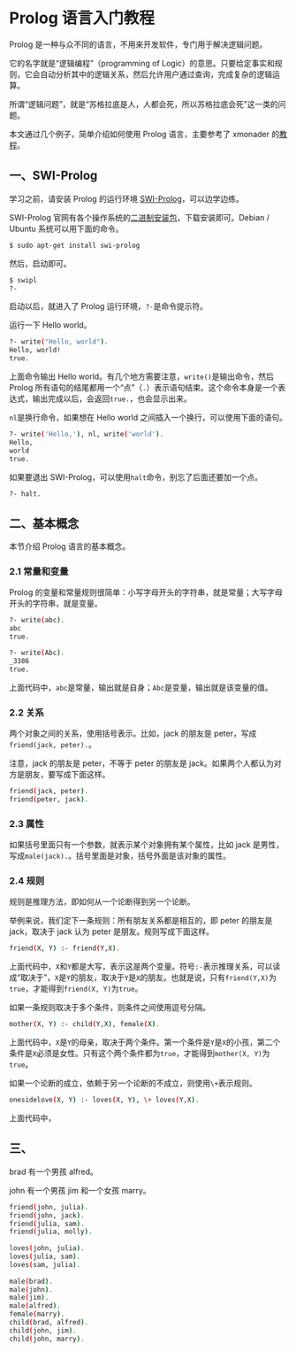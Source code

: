 # Prolog 语言入门教程

Prolog 是一种与众不同的语言，不用来开发软件，专门用于解决逻辑问题。

它的名字就是“逻辑编程”（programming of Logic）的意思。只要给定事实和规则，它会自动分析其中的逻辑关系，然后允许用户通过查询，完成复杂的逻辑运算。

所谓“逻辑问题”，就是“苏格拉底是人，人都会死，所以苏格拉底会死”这一类的问题。

本文通过几个例子，简单介绍如何使用 Prolog 语言，主要参考了 xmonader 的[教程](https://xmonader.github.io/prolog/2018/12/21/solving-murder-prolog.html)。

## 一、SWI-Prolog

学习之前，请安装 Prolog 的运行环境 [SWI-Prolog](http://www.swi-prolog.org/)，可以边学边练。

SWI-Prolog 官网有各个操作系统的[二进制安装包](http://www.swi-prolog.org/download/stable)，下载安装即可。Debian / Ubuntu 系统可以用下面的命令。

```bash
$ sudo apt-get install swi-prolog
```

然后，启动即可。

```bash
$ swipl
?-
```

启动以后，就进入了 Prolog 运行环境，`?-`是命令提示符。

运行一下 Hello world。

```bash
?- write("Hello, world").
Hello, world!
true.
```

上面命令输出 Hello world。有几个地方需要注意，`write()`是输出命令，然后 Prolog 所有语句的结尾都用一个“点”（`.`）表示语句结束。这个命令本身是一个表达式，输出完成以后，会返回`true.`，也会显示出来。

`nl`是换行命令，如果想在 Hello world 之间插入一个换行，可以使用下面的语句。

```bash
?- write('Hello,'), nl, write('world').
Hello,
world
true.
```

如果要退出 SWI-Prolog，可以使用`halt`命令，别忘了后面还要加一个点。

```bash
?- halt.
```

## 二、基本概念

本节介绍 Prolog 语言的基本概念。

### 2.1 常量和变量

Prolog 的变量和常量规则很简单：小写字母开头的字符串，就是常量；大写字母开头的字符串，就是变量。

```bash
?- write(abc).
abc
true.

?- write(Abc).
_3386
true.
```

上面代码中，`abc`是常量，输出就是自身；`Abc`是变量，输出就是该变量的值。

### 2.2 关系

两个对象之间的关系，使用括号表示。比如，jack 的朋友是 peter，写成`friend(jack, peter).`。

注意，jack 的朋友是 peter，不等于 peter 的朋友是 jack。如果两个人都认为对方是朋友，要写成下面这样。

```bash
friend(jack, peter).
friend(peter, jack).
```

### 2.3 属性

如果括号里面只有一个参数，就表示某个对象拥有某个属性，比如 jack 是男性，写成`male(jack).`。括号里面是对象，括号外面是该对象的属性。

### 2.4 规则

规则是推理方法，即如何从一个论断得到另一个论断。

举例来说，我们定下一条规则：所有朋友关系都是相互的，即 peter 的朋友是 jack，取决于 jack 认为 peter 是朋友。规则写成下面这样。

```bash
friend(X, Y) :- friend(Y,X).
```

上面代码中，`X`和`Y`都是大写，表示这是两个变量。符号`:-`表示推理关系，可以读成“取决于”，`X`是`Y`的朋友，取决于`Y`是`X`的朋友。也就是说，只有`friend(Y,X)`为`true`，才能得到`friend(X, Y)`为`true`。

如果一条规则取决于多个条件，则条件之间使用逗号分隔。

```bash
mother(X, Y) :- child(Y,X), female(X).
```

上面代码中，`X`是`Y`的母亲，取决于两个条件。第一个条件是`Y`是`X`的小孩，第二个条件是`X`必须是女性。只有这个两个条件都为`true`，才能得到`mother(X, Y)`为`true`。

如果一个论断的成立，依赖于另一个论断的不成立，则使用`\+`表示规则。

```bash
onesidelove(X, Y) :- loves(X, Y), \+ loves(Y,X).
```

上面代码中，

## 三、

brad 有一个男孩 alfred。

john 有一个男孩 jim 和一个女孩 marry。

```bash
friend(john, julia).
friend(john, jack).
friend(julia, sam).
friend(julia, molly).
 
loves(john, julia).
loves(julia, sam).
loves(sam, julia).
 
male(brad).
male(john).
male(jim).
male(alfred).
female(marry).
child(brad, alfred).
child(john, jim).
child(john, marry).
```
<!--stackedit_data:
eyJoaXN0b3J5IjpbLTg5NTUzNjM2OSwtNzg2NDg5MDAyLC0xND
YwMDM3NTgxLC0xMzA0OTg0OSw3NzE2Nzg3MiwtOTc0NjE3ODA5
LC02MTc5NzE1NDIsMTU0OTQzNjUyMiwyMTA0NDE5NzkzLDE1Mj
k3MzE5NDgsLTYzNzExMCwtNzA0NTUxNTcwXX0=
-->